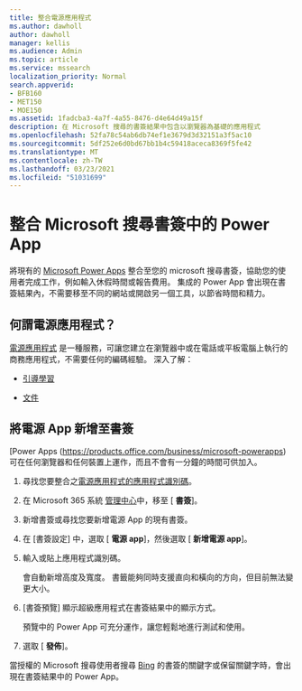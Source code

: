 ```yaml
---
title: 整合電源應用程式
ms.author: dawholl
author: dawholl
manager: kellis
ms.audience: Admin
ms.topic: article
ms.service: mssearch
localization_priority: Normal
search.appverid:
- BFB160
- MET150
- MOE150
ms.assetid: 1fadcba3-4a7f-4a55-8476-d4e64d49a15f
description: 在 Microsoft 搜尋的書簽結果中包含以瀏覽器為基礎的應用程式
ms.openlocfilehash: 52fa78c54ab6db74ef1e3679d3d32151a3f5ac10
ms.sourcegitcommit: 5df252e6d0bd67bb1b4c59418aceca8369f5fe42
ms.translationtype: MT
ms.contentlocale: zh-TW
ms.lasthandoff: 03/23/2021
ms.locfileid: "51031699"
---
```

# <a name="integrate-power-apps-in-microsoft-search-bookmarks"></a>整合 Microsoft 搜尋書簽中的 Power App
   
將現有的 [Microsoft Power Apps](https://products.office.com/business/microsoft-powerapps) 整合至您的 microsoft 搜尋書簽，協助您的使用者完成工作，例如輸入休假時間或報告費用。 集成的 Power App 會出現在書簽結果內，不需要移至不同的網站或開啟另一個工具，以節省時間和精力。
  
## <a name="what-are-power-apps"></a>何謂電源應用程式？

[電源應用程式](https://products.office.com/business/microsoft-powerapps) 是一種服務，可讓您建立在瀏覽器中或在電話或平板電腦上執行的商務應用程式，不需要任何的編碼經驗。 深入了解：
  
- [引導學習](/learn/browse/?products=powerapps)
    
- [文件](/powerapps/)
    
## <a name="add-a-power-app-to-a-bookmark"></a>將電源 App 新增至書簽

[Power Apps (https://products.office.com/business/microsoft-powerapps) 可在任何瀏覽器和任何裝置上運作，而且不會有一分鐘的時間可供加入。
  
1. 尋找您要整合之[電源應用程式的應用程式識別碼](/powerapps/maker/canvas-apps/get-sessionid#get-an-app-id)。
    
2. 在 Microsoft 365 系統 [管理中心](https://admin.microsoft.com)中，移至 [ **書簽**]。
    
3. 新增書簽或尋找您要新增電源 App 的現有書簽。
    
4. 在 [書簽設定] 中，選取 [ **電源 app**]，然後選取 [ **新增電源 app**]。
    
5. 輸入或貼上應用程式識別碼。
    
    會自動新增高度及寬度。 書籤能夠同時支援直向和橫向的方向，但目前無法變更大小。
    
6. [書簽預覽] 顯示超級應用程式在書簽結果中的顯示方式。
    
    預覽中的 Power App 可充分運作，讓您輕鬆地進行測試和使用。
    
7. 選取 [ **發佈**]。
    
當授權的 Microsoft 搜尋使用者搜尋 [Bing](https://Bing.com) 的書簽的關鍵字或保留關鍵字時，會出現在書簽結果中的 Power App。